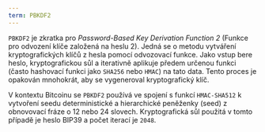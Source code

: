 ```yaml
---
term: PBKDF2
---
```


`PBKDF2` je zkratka pro *Password-Based Key Derivation Function 2* (Funkce pro odvození klíče založená na heslu 2). Jedná se o metodu vytváření kryptografických klíčů z hesla pomocí odvozovací funkce. Jako vstup bere heslo, kryptografickou sůl a iterativně aplikuje předem určenou funkci (často hashovací funkci jako `SHA256` nebo `HMAC`) na tato data. Tento proces je opakován mnohokrát, aby se vygeneroval kryptografický klíč.

V kontextu Bitcoinu se `PBKDF2` používá ve spojení s funkcí `HMAC-SHA512` k vytvoření seedu deterministické a hierarchické peněženky (seed) z obnovovací fráze o 12 nebo 24 slovech. Kryptografická sůl použitá v tomto případě je heslo BIP39 a počet iterací je `2048`.